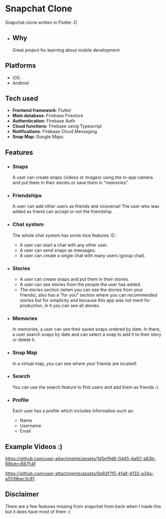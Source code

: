 # Snapchat Clone
Snapchat clone written in Flutter :D

  - ## Why
    Great project for learning about mobile development

## Platforms
- iOS
- Android

## Tech used
- **Frontend framework**: Flutter
- **Main database**: Firebase Firestore
- **Authentication**: Firebase Auth
- **Cloud functions**: Firebase using Typescript
- **Notifications**: Firebase Cloud Messaging
- **Snap Map**: Google Maps

## Features
- ### Snaps
  A user can create snaps (videos or images) using the in-app camera and put them in their stories or save them in "memories".

- ### Friendships
  A user can add other users as friends and viceversa! The user who was added as friend can accept or not the friendship.
  
- ### Chat system
  The whole chat system has some nice features :D :
    - A user can start a chat with any other user.
    - A user can send snaps as messages.
    - A user can create a single chat with many users (group chat).
  
- ### Stories
    - A user can create snaps and put them in their stories.
    - A user can see stories from the people the user has added.
    - The stories section (when you can see the stories from your friends), also has a "for you" section where you can recommended stories but for simplicity and because this app was not ment for production, in it you can see all stories.
 
- ### Memories
  In memories, a user can see their saved snaps ordered by date. In there, a user search snaps by date and can select a snap to add it to their story or delete it.

- ### Snap Map
  In a virtual map, you can see where your friends are located!

- ### Search
  You can use the search feature to find users and add them as friends :).

- ### Profile
  Each user has a profile which includes information such as:
    - Name
    - Username
    - Email
 
## Example Videos :)

https://github.com/user-attachments/assets/1d5ef9d6-0d45-4a92-a83b-88bdcc88754f



https://github.com/user-attachments/assets/0e83f7f5-41a8-4132-a34a-a5519bec3c81





## Disclaimer
There are a few features missing from snapchat from back when I made this but it does have most of them :)
